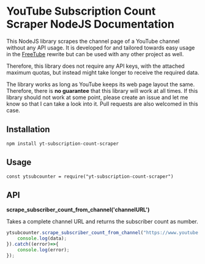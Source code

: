 # YouTube Subscription Count Scraper NodeJS Documentation
This NodeJS library scrapes the channel page of a YouTube channel without any API usage. It is developed for and tailored towards easy usage in the [FreeTube](https://github.com/FreeTubeApp/FreeTube-Vue) rewrite but can be used with any other project as well.

Therefore, this library does not require any API keys, with the attached maximum quotas, but instead might take longer to receive the required data.

The library works as long as YouTube keeps its web page layout the same. Therefore, there is **no guarantee** that this library will work at all times.
If this library should not work at some point, please create an issue and let me know so that I can take a look into it. Pull requests are also welcomed in this case.

## Installation
`npm install yt-subscription-count-scraper`

## Usage
`const ytsubcounter = require("yt-subscription-count-scraper")`

## API
**scrape_subscriber_count_from_channel('channelURL')**

Takes a complete channel URL and returns the subscriber count as number.
```javascript
ytsubcounter.scrape_subscriber_count_from_channel("https://www.youtube.com/user/YouTube").then((data) =>{
    console.log(data);
}).catch((error)=>{
    console.log(error);
});
```
